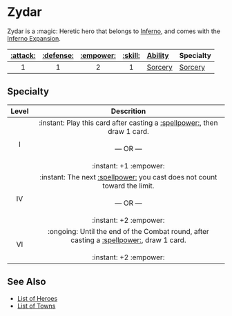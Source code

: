 # Zydar

Zydar is a :magic: Heretic hero that belongs to [Inferno](../towns/inferno.md), and comes with the [Inferno Expansion](../content.md).

| [:attack:](../statistics/attack.md) | [:defense:](../statistics/defense.md) | [:empower:](../statistics/power.md) | [:skill:](../statistics/knowledge.md) | [Ability](../abilities.md) | Specialty |
| :---: | :---: | :---: | :---: | :--- | :--- |
| 1 | 1 | 2 | 1 | [Sorcery](../abilities/sorcery.md) | [Sorcery](#specialty) |


## Specialty

| Level | Descrition |
| :---: | :---: |
| Ⅰ | :instant: Play this card after casting a [:spellpower:](../spells.md), then draw 1 card.<br><br>— OR —<br><br>:instant: +1 :empower: |
| Ⅳ | :instant: The next [:spellpower:](../spells.md) you cast does not count toward the limit.<br><br>— OR —<br><br>:instant: +2 :empower: |
| Ⅵ | :ongoing: Until the end of the Combat round, after casting a [:spellpower:](../spells.md), draw 1 card.<br><br>:instant: +2 :empower: |


## See Also

- [List of Heroes](../heroes.md)
- [List of Towns](../towns.md)
